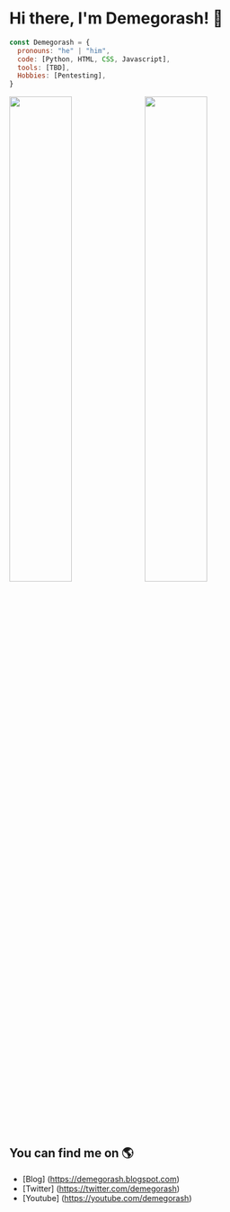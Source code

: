 # Hi there, I'm Demegorash! :wave:

```js
const Demegorash = {
  pronouns: "he" | "him",
  code: [Python, HTML, CSS, Javascript],
  tools: [TBD],
  Hobbies: [Pentesting],
}
```

<img aling="left" width="47%" src="https://github-readme-stats.vercel.app/api?username=Demegorash&show_icons=true&theme=radical"/>

<img aling="left" width="47%" src="https://github-readme-stats.vercel.app/api/top-langs/?username=Demegorash&layout=compact"/>

## You can find me on :earth_americas:

- [Blog] (https://demegorash.blogspot.com)
- [Twitter] (https://twitter.com/demegorash)
- [Youtube] (https://youtube.com/demegorash)
